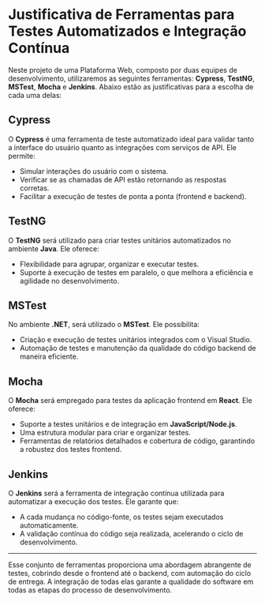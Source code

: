 # Justificativa de Ferramentas para Testes Automatizados e Integração Contínua

Neste projeto de uma Plataforma Web, composto por duas equipes de desenvolvimento, utilizaremos as seguintes ferramentas: **Cypress**, **TestNG**, **MSTest**, **Mocha** e **Jenkins**. Abaixo estão as justificativas para a escolha de cada uma delas:

## Cypress
O **Cypress** é uma ferramenta de teste automatizado ideal para validar tanto a interface do usuário quanto as integrações com serviços de API. Ele permite:
- Simular interações do usuário com o sistema.
- Verificar se as chamadas de API estão retornando as respostas corretas.
- Facilitar a execução de testes de ponta a ponta (frontend e backend).

## TestNG
O **TestNG** será utilizado para criar testes unitários automatizados no ambiente **Java**. Ele oferece:
- Flexibilidade para agrupar, organizar e executar testes.
- Suporte à execução de testes em paralelo, o que melhora a eficiência e agilidade no desenvolvimento.

## MSTest
No ambiente **.NET**, será utilizado o **MSTest**. Ele possibilita:
- Criação e execução de testes unitários integrados com o Visual Studio.
- Automação de testes e manutenção da qualidade do código backend de maneira eficiente.

## Mocha
O **Mocha** será empregado para testes da aplicação frontend em **React**. Ele oferece:
- Suporte a testes unitários e de integração em **JavaScript/Node.js**.
- Uma estrutura modular para criar e organizar testes.
- Ferramentas de relatórios detalhados e cobertura de código, garantindo a robustez dos testes frontend.

## Jenkins
O **Jenkins** será a ferramenta de integração contínua utilizada para automatizar a execução dos testes. Ele garante que:
- A cada mudança no código-fonte, os testes sejam executados automaticamente.
- A validação contínua do código seja realizada, acelerando o ciclo de desenvolvimento.

---

Esse conjunto de ferramentas proporciona uma abordagem abrangente de testes, cobrindo desde o frontend até o backend, com automação do ciclo de entrega. A integração de todas elas garante a qualidade do software em todas as etapas do processo de desenvolvimento.
